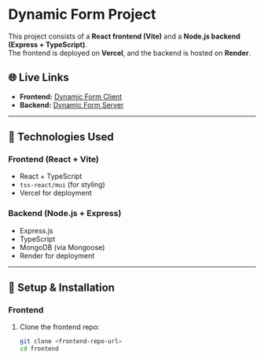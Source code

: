 # Dynamic Form Project

This project consists of a **React frontend (Vite)** and a **Node.js backend (Express + TypeScript)**.  
The frontend is deployed on **Vercel**, and the backend is hosted on **Render**.

## 🌐 Live Links
- **Frontend:** [Dynamic Form Client](https://dynamic-form-client.vercel.app/)
- **Backend:** [Dynamic Form Server](https://dynamic-form-server.onrender.com/)

---

## 🚀 Technologies Used
### **Frontend (React + Vite)**
- React + TypeScript
- `tss-react/mui` (for styling)
- Vercel for deployment

### **Backend (Node.js + Express)**
- Express.js
- TypeScript
- MongoDB (via Mongoose)
- Render for deployment

---

## 🔧 Setup & Installation
### **Frontend**
1. Clone the frontend repo:
   ```sh
   git clone <frontend-repo-url>
   cd frontend
